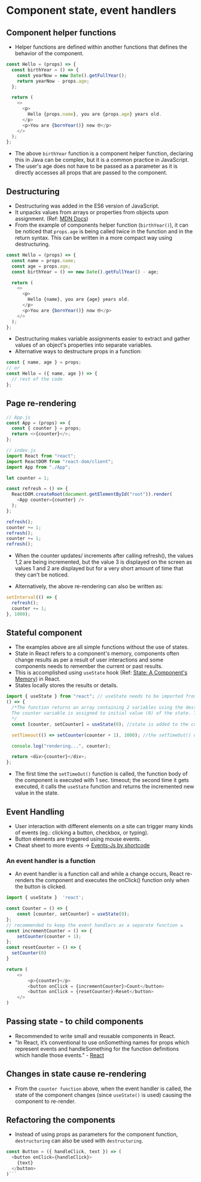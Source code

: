 # Component state, event handlers

## Component helper functions

- Helper functions are defined within another functions that defines the behavior of the component.

```js
const Hello = (props) => {
  const birthYear = () => {
    const yearNow = new Date().getFullYear();
    return yearNow - props.age;
  };

  return (
    <>
      <p>
        Hello {props.name}, you are {props.age} years old.
      </p>
      <p>You are {bornYear()} now 🤓</p>
    </>
  );
};
```

- The above `birthYear` function is a component helper function, declaring this in Java can be complex, but it is a common practice in JavaScript.
- The user's age does not have to be passed as a parameter as it is directly accesses all props that are passed to the component.

## Destructuring

- Destructuring was added in the ES6 version of JavaScript.
- It unpacks values from arrays or properties from objects upon assignment. (Ref: [MDN Docs](https://developer.mozilla.org/en-US/docs/Web/JavaScript/Reference/Operators/Destructuring_assignment))
- From the example of components helper function (`birthYear()`), it can be noticed that `props.age` is being called twice in the function and in the return syntax. This can be written in a more compact way using destructuring.

```js
const Hello = (props) => {
  const name = props.name;
  const age = props.age;
  const birthYear = () => new Date().getFullYear() - age;

  return (
    <>
      <p>
        Hello {name}, you are {age} years old.
      </p>
      <p>You are {bornYear()} now 🤓</p>
    </>
  );
};
```

- Destructuring makes variable assignments easier to extract and gather values of an object's properties into separate variables.
- Alternative ways to destructure props in a function:

```js
const { name, age } = props;
// or
const Hello = ({ name, age }) => {
  // rest of the code
};
```

## Page re-rendering

```js
// App.js
const App = (props) => {
  const { counter } = props;
  return <>{counter}</>;
};
```

```js
// index.js
import React from "react";
import ReactDOM from "react-dom/client";
import App from "./App";

let counter = 1;

const refresh = () => {
  ReactDOM.createRoot(document.getElementById("root")).render(
    <App counter={counter} />
  );
};

refresh();
counter += 1;
refresh();
counter += 1;
refresh();
```

- When the counter updates/ increments after calling refresh(), the values 1,2 are being incremented, but the value 3 is displayed on the screen as values 1 and 2 are displayed but for a very short amount of time that they can't be noticed.

- Alternatively, the above re-rendering can also be written as:

```js
setInterval(() => {
  refresh();
  counter += 1;
}, 1000);
```

## Stateful component

- The examples above are all simple functions without the use of states.
- State in React refers to a component's memory, components often change results as per a result of user interactions and some components needs to remember the current or past results.
- This is accomplished using `useState` hook (Ref: [State: A Component's Memory](https://react.dev/learn/state-a-components-memory)) in React.
- States locally stores the results or details.

```js
import { useState } from "react"; // useState needs to be imported from react to utilize state management in components
() => {
  /*The function returns an array containing 2 variables using the destructuring syntax - counter and setCounter. 
  The counter variable is assigned to initial value (0) of the state. The setCounter is assigned to the function to modify the state.
  */
  const [counter, setCounter] = useState(0); //state is added to the component and renders it with the initial value 0

  setTimeout(() => setCounter(counter + 1), 1000); //the setTimeOut() uses the modifier state variable to indicate the re-rendering of the component

  console.log("rendering...", counter);

  return <div>{counter}</div>;
};
```

- The first time the `setTimeOut()` function is called, the function body of the component is executed with 1 sec. timeout; the second time it gets executed, it calls the `useState` function and returns the incremented new value in the state.

## Event Handling

- User interaction with different elements on a site can trigger many kinds of events (eg.: clicking a button, checkbox, or typing).
- Button elements are triggered using mouse events.
- Cheat sheet to more events -> [Events-Js by shortcode](https://shortcode.dev/javascript-cheatsheet)

### An event handler is a function

- An event handler is a function call and while a change occurs, React re-renders the component and executes the onClick() function only when the button is clicked.

```js
import { useState }  'react';

const Counter = () => {
    const [counter, setCounter] = useState(0);
};
// recommended to keep the event handlers as a separate function ⇊
const incrementCounter = () => {
    setCounter(counter + 1);
};
const resetCounter = () => {
  setCounter(0)
}

return (
    <>
        <p>{counter}</p>
        <button onClick = {incrementCounter}>Count</button>
        <button onClick = {resetCounter}>Reset</button>
    </>
)
```

## Passing state - to child components

- Recommended to write small and reusable components in React.
- "In React, it’s conventional to use onSomething names for props which represent events and handleSomething for the function definitions which handle those events." - [React](https://react.dev/learn/tutorial-tic-tac-toe)

## Changes in state cause re-rendering

- From the `counter function` above, when the event handler is called, the state of the component changes (since `useState()` is used) causing the component to re-render.

## Refactoring the components

- Instead of using props as parameters for the component function, `destructuring` can also be used with `destructuring`.

````js
const Button = ({ handleClick, text }) => (
  <button onClick={handleClick}>
    {text}
  </button>
)```
````
